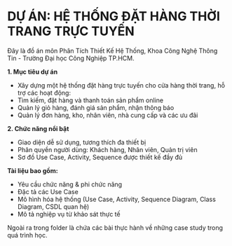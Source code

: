 # DỰ ÁN: HỆ THỐNG ĐẶT HÀNG THỜI TRANG TRỰC TUYẾN
Đây là đồ án môn Phân Tích Thiết Kế Hệ Thống, Khoa Công Nghệ Thông Tin - Trường Đại học Công Nghiệp TP.HCM.

**1. Mục tiêu dự án**
+ Xây dựng một hệ thống đặt hàng trực tuyến cho cửa hàng thời trang, hỗ trợ các hoạt động:
+ Tìm kiếm, đặt hàng và thanh toán sản phẩm online
+ Quản lý giỏ hàng, đánh giá sản phẩm, nhận thông báo
+ Quản lý đơn hàng, kho, nhân viên, nhà cung cấp và các ưu đãi

**2. Chức năng nổi bật**
+ Giao diện dễ sử dụng, tương thích đa thiết bị
+ Phân quyền người dùng: Khách hàng, Nhân viên, Quản trị viên
+ Sơ đồ Use Case, Activity, Sequence được thiết kế đầy đủ

**Tài liệu bao gồm:**
+ Yêu cầu chức năng & phi chức năng
+ Đặc tả các Use Case
+ Mô hình hóa hệ thống (Use Case, Activity, Sequence Diagram, Class Diagram, CSDL quan hệ)
+ Mô tả nghiệp vụ từ khảo sát thực tế

Ngoài ra trong folder là chứa các bài thực hành về những case study trong quá trình học.
